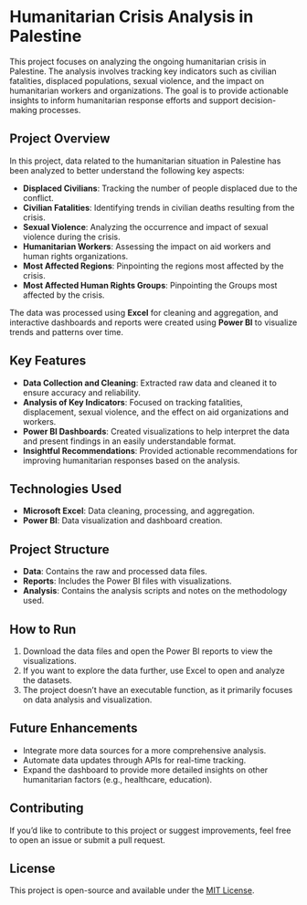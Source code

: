 # Humanitarian Crisis Analysis in Palestine

This project focuses on analyzing the ongoing humanitarian crisis in Palestine. The analysis involves tracking key indicators such as civilian fatalities, displaced populations, sexual violence, and the impact on humanitarian workers and organizations. The goal is to provide actionable insights to inform humanitarian response efforts and support decision-making processes.

## Project Overview

In this project, data related to the humanitarian situation in Palestine has been analyzed to better understand the following key aspects:
- **Displaced Civilians**: Tracking the number of people displaced due to the conflict.
- **Civilian Fatalities**: Identifying trends in civilian deaths resulting from the crisis.
- **Sexual Violence**: Analyzing the occurrence and impact of sexual violence during the crisis.
- **Humanitarian Workers**: Assessing the impact on aid workers and human rights organizations.
- **Most Affected Regions**: Pinpointing the regions most affected by the crisis.
- **Most Affected Human Rights Groups**: Pinpointing the Groups most affected by the crisis.


The data was processed using **Excel** for cleaning and aggregation, and interactive dashboards and reports were created using **Power BI** to visualize trends and patterns over time.

## Key Features

- **Data Collection and Cleaning**: Extracted raw data and cleaned it to ensure accuracy and reliability.
- **Analysis of Key Indicators**: Focused on tracking fatalities, displacement, sexual violence, and the effect on aid organizations and workers.
- **Power BI Dashboards**: Created visualizations to help interpret the data and present findings in an easily understandable format.
- **Insightful Recommendations**: Provided actionable recommendations for improving humanitarian responses based on the analysis.

## Technologies Used

- **Microsoft Excel**: Data cleaning, processing, and aggregation.
- **Power BI**: Data visualization and dashboard creation.

## Project Structure

- **Data**: Contains the raw and processed data files.
- **Reports**: Includes the Power BI files with visualizations.
- **Analysis**: Contains the analysis scripts and notes on the methodology used.
  
## How to Run

1. Download the data files and open the Power BI reports to view the visualizations.
2. If you want to explore the data further, use Excel to open and analyze the datasets.
3. The project doesn’t have an executable function, as it primarily focuses on data analysis and visualization.

## Future Enhancements

- Integrate more data sources for a more comprehensive analysis.
- Automate data updates through APIs for real-time tracking.
- Expand the dashboard to provide more detailed insights on other humanitarian factors (e.g., healthcare, education).

## Contributing

If you’d like to contribute to this project or suggest improvements, feel free to open an issue or submit a pull request.

## License

This project is open-source and available under the [MIT License](LICENSE).
